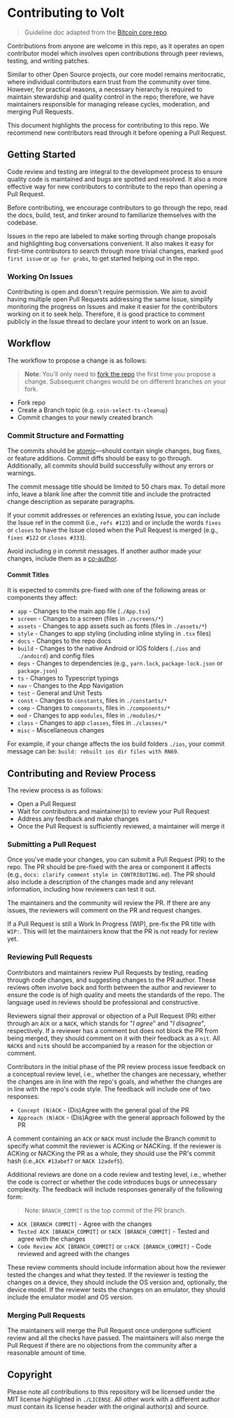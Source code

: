 # Contributing to Volt

> Guideline doc adapted from the [Bitcoin core repo](https://github.com/bitcoin/bitcoin/CONTRIBUTING.md).

Contributions from anyone are welcome in this repo, as it operates an open contributor model which involves open contributions through peer reviews, testing, and writing patches.

Similar to other Open Source projects, our core model remains meritocratic, where individual contributors earn trust from the community over time. However, for practical reasons, a necessary hierarchy is required to maintain stewardship and quality control in the repo; therefore, we have maintainers responsible for managing release cycles, moderation, and merging Pull Requests.

This document highlights the process for contributing to this repo. We recommend new contributors read through it before opening a Pull Request.

## Getting Started

Code review and testing are integral to the development process to ensure quality code is maintained and bugs are spotted and resolved. It also a more effective way for new contributors to contribute to the repo than opening a Pull Request.

Before contributing, we encourage contributors to go through the repo, read the docs, build, test, and tinker around to familiarize themselves with the codebase.

Issues in the repo are labeled to make sorting through change proposals and highlighting bug conversations convenient. It also makes it easy for first-time contributors to search through more trivial changes, marked `good first issue` or `up for grabs`, to get started helping out in the repo.

### Working On Issues

Contributing is open and doesn't require permission. We aim to avoid having multiple open Pull Requests addressing the same Issue, simplify monitoring the progress on Issues and make it easier for the contributors working on it to seek help. Therefore, it is good practice to comment publicly in the Issue thread to declare your intent to work on an Issue.

## Workflow

The workflow to propose a change is as follows:

> **Note**: You'll only need to [fork the repo](https://docs.github.com/en/get-started/quickstart/fork-a-repo) the first time you propose a change. Subsequent changes would be on different branches on your fork.

- Fork repo
- Create a Branch topic (e.g. `coin-select-ts-cleanup`)
- Commit changes to your newly created branch

### Commit Structure and Formatting

The commits should be [atomic](https://en.wikipedia.org/wiki/Atomic_commit#Atomic_commit_convention)—should contain single changes, bug fixes, or feature additions. Commit diffs should be easy to go through. Additionally, all commits should build successfully without any errors or warnings.

The commit message title should be limited to 50 chars max. To detail more info, leave a blank line after the commit title and include the protracted change description as separate paragraphs.

If your commit addresses or references an existing Issue, you can include the Issue ref in the commit (i.e., `refs #123`) and or include the words `fixes` or `closes` to have the Issue closed when the Pull Request is merged (e.g., `fixes #122` or `closes #333`).

Avoid including `@` in commit messages. If another author made your changes, include them as a [co-author](https://github.blog/2018-01-29-commit-together-with-co-authors/).

#### Commit Titles

It is expected to commits pre-fixed with one of the following areas or components they affect:

- `app` - Changes to the main app file (`./App.tsx`)
-  `screen` - Changes to a screen (files in `./screens/*`)
- `assets` - Changes to app assets such as fonts (files in `./assets/*`)
- `style` - Changes to app styling (including inline styling in `.tsx` files)
- `docs` - Changes to the repo docs
- `build` - Changes to the native Android or IOS folders (`./ios` and `./andoird`) and config files
- `deps` - Changes to dependencies (e.g., `yarn.lock`, `package-lock.json` or `package.json`)
- `ts` - Changes to Typescript typings
- `nav` - Changes to the App Navigation
- `test` - General and Unit Tests
- `const` - Changes to `constants`, files in `./constants/*`
- `comp` - Changes to `components`, files in `./components/*`
- `mod` - Changes to app `modules`, files in `./modules/*`
- `class` - Changes to app `classes`, files in `./classes/*`
- `misc` - Miscellaneous changes

For example, if your change affects the ios build folders `./ios`, your commit message can be: `build: rebuilt ios dir files with RN69`.

## Contributing and Review Process

The review process is as follows:

- Open a Pull Request
- Wait for contributors and maintainer(s) to review your Pull Request
- Address any feedback and make changes
- Once the Pull Request is sufficiently reviewed, a maintainer will merge it

### Submitting a Pull Request

Once you've made your changes, you can submit a Pull Request (PR) to the repo. The PR should be pre-fixed with the area or component it affects (e.g., `docs: clarify comment style in CONTRIBUTING.md`). The PR should also include a description of the changes made and any relevant information, including how reviewers can test it out.

The maintainers and the community will review the PR. If there are any issues, the reviewers will comment on the PR and request changes.

If a Pull Request is still a Work In Progress (WIP), pre-fix the PR title with `WIP:`. This will let the maintainers know that the PR is not ready for review yet.

### Reviewing Pull Requests

Contributors and maintainers review Pull Requests by testing, reading through code changes, and suggesting changes to the PR author. These reviews often involve back and forth between the author and reviewer to ensure the code is of high quality and meets the standards of the repo. The language used in reviews should be professional and constructive.

Reviewers signal their approval or objection of a Pull Request (PR) either through an `ACK` or a `NACK`, which stands for "*I agree*" and "*I disagree*", respectively. If a reviewer has a comment but does not block the PR from being merged, they should comment on it with their feedback as a `nit`. All `NACK`s and `nit`s should be accompanied by a reason for the objection or comment.

Contributors in the initial phase of the PR review process issue feedback on a conceptual review level, i.e., whether the changes are necessary, whether the changes are in line with the repo's goals, and whether the changes are in line with the repo's code style. The feedback will include one of two responses:

- `Concept (N)ACK` - (Dis)Agree with the general goal of the PR
- `Approach (N)ACK` - (Dis)Agree with the general approach followed by the PR

A comment containing an `ACK` or `NACK` must include the Branch commit to specify what commit the reviewer is ACKing or NACKing. If the reviewer is ACKing or NACKing the PR as a whole, they should use the PR's commit hash (i.e.,`ACK #13abef7` or `NACK 12adef5`).

Additional reviews are done on a code review and testing level, i.e., whether the code is correct or whether the code introduces bugs or unnecessary complexity. The feedback will include responses generally of the following form:

> Note: `BRANCH_COMMIT` is the top commit of the PR branch.

- `ACK [BRANCH COMMIT]` - Agree with the changes
- `Tested ACK [BRANCH_COMMIT]` or `tACK [BRANCH_COMMIT]` - Tested and agree with the changes
- `Code Review ACK [BRANCH_COMMIT]` or `crACK [BRANCH_COMMIT]` - Code reviewed and agreed with the changes

These review comments should include information about how the reviewer tested the changes and what they tested. If the reviewer is testing the changes on a device, they should include the OS version and, optionally, the device model. If the reviewer tests the changes on an emulator, they should include the emulator model and OS version.

### Merging Pull Requests

The maintainers will merge the Pull Request once undergone sufficient review and all the checks have passed. The maintainers will also merge the Pull Request if there are no objections from the community after a reasonable amount of time.

## Copyright

Please note all contributions to this repository will be licensed under the MIT license highlighted in `./LICENSE`. All other work with a different author must contain its license header with the original author(s) and source.
